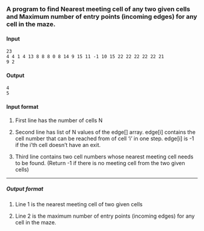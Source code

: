 ### A program to find Nearest meeting cell of any two given cells and Maximum number of entry points (incoming edges) for any cell in the maze.


#### Input

    23
    4 4 1 4 13 8 8 8 0 8 14 9 15 11 -1 10 15 22 22 22 22 22 21
    9 2

#### Output

    4
    5

#### Input format

1. First line has the number of cells N

2. Second line has list of N values of the edge[] array. edge[i] contains the cell number that can be reached from of cell ‘i’ in one step. edge[i] is -1 if the i’th cell doesn’t have an exit.

3. Third line contains two cell numbers whose nearest meeting cell needs to be found. (Return -1 if there is no meeting cell from the two given cells)

***

##### Output format    

1. Line 1 is the nearest meeting cell of two given cells

2. Line 2 is the maximum number of entry points (incoming edges) for any cell in the maze.